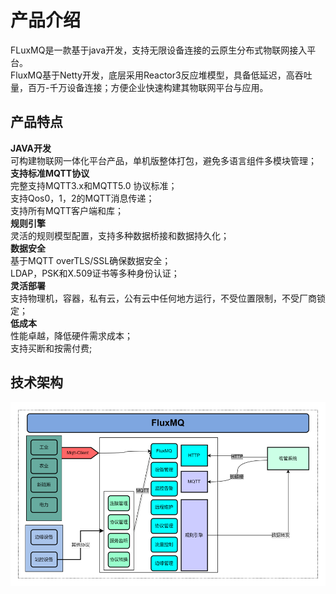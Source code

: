 # 产品介绍
FLuxMQ是一款基于java开发，支持无限设备连接的云原生分布式物联网接入平台。  
FluxMQ基于Netty开发，底层采用Reactor3反应堆模型，具备低延迟，高吞吐量，百万-千万设备连接；方便企业快速构建其物联网平台与应用。

## 产品特点
**JAVA开发**  
可构建物联网一体化平台产品，单机版整体打包，避免多语言组件多模块管理；  
**支持标准MQTT协议**  
完整支持MQTT3.x和MQTT5.0 协议标准；  
支持Qos0，1，2的MQTT消息传递；  
支持所有MQTT客户端和库；  
**规则引擎**  
灵活的规则模型配置，支持多种数据桥接和数据持久化；  
**数据安全**  
基于MQTT overTLS/SSL确保数据安全；  
LDAP，PSK和X.509证书等多种身份认证；  
**灵活部署**  
支持物理机，容器，私有云，公有云中任何地方运行，不受位置限制，不受厂商锁定；  
**低成本**  
性能卓越，降低硬件需求成本；  
支持买断和按需付费; 

## 技术架构
![image.png](../../assets/images/fluxmq.png)